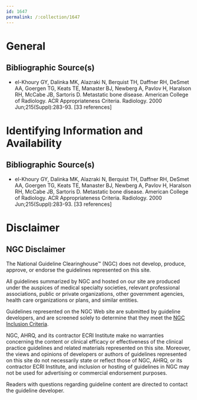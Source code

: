 ```yaml
---
id: 1647
permalink: /:collection/1647
---
```


# General

## Bibliographic Source(s)

- el-Khoury GY, Dalinka MK, Alazraki N, Berquist TH, Daffner RH, DeSmet AA, Goergen TG, Keats TE, Manaster BJ, Newberg A, Pavlov H, Haralson RH, McCabe JB, Sartoris D. Metastatic bone disease. American College of Radiology. ACR Appropriateness Criteria. Radiology. 2000 Jun;215(Suppl):283-93. [33 references]

# Identifying Information and Availability

## Bibliographic Source(s)

- el-Khoury GY, Dalinka MK, Alazraki N, Berquist TH, Daffner RH, DeSmet AA, Goergen TG, Keats TE, Manaster BJ, Newberg A, Pavlov H, Haralson RH, McCabe JB, Sartoris D. Metastatic bone disease. American College of Radiology. ACR Appropriateness Criteria. Radiology. 2000 Jun;215(Suppl):283-93. [33 references]

# Disclaimer

## NGC Disclaimer

The National Guideline Clearinghouse™ (NGC) does not develop, produce, approve, or endorse the guidelines represented on this site.

All guidelines summarized by NGC and hosted on our site are produced under the auspices of medical specialty societies, relevant professional associations, public or private organizations, other government agencies, health care organizations or plans, and similar entities.

Guidelines represented on the NGC Web site are submitted by guideline developers, and are screened solely to determine that they meet the [NGC Inclusion Criteria](/help-and-about/summaries/inclusion-criteria).

NGC, AHRQ, and its contractor ECRI Institute make no warranties concerning the content or clinical efficacy or effectiveness of the clinical practice guidelines and related materials represented on this site. Moreover, the views and opinions of developers or authors of guidelines represented on this site do not necessarily state or reflect those of NGC, AHRQ, or its contractor ECRI Institute, and inclusion or hosting of guidelines in NGC may not be used for advertising or commercial endorsement purposes.

Readers with questions regarding guideline content are directed to contact the guideline developer.

